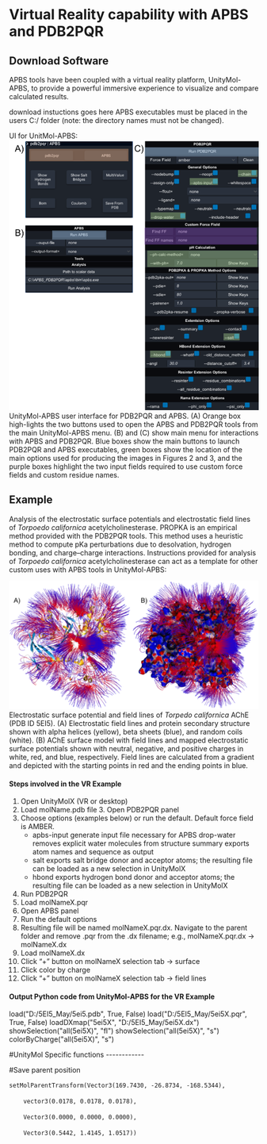 # Virtual Reality capability with APBS and PDB2PQR

## Download Software
APBS tools have been coupled with a virtual reality platform, UnityMol-APBS, to provide a powerful immersive experience to visualize and compare calculated results. 

download instuctions goes here
APBS executables must be placed in the users C:/ folder (note: the directory names must not be changed).

UI for UnitMol-APBS:
![image](./UI.png)
UnityMol-APBS user interface for PDB2PQR and APBS. (A) Orange box high-lights the two buttons used to open the APBS and PDB2PQR tools from the main UnityMol-APBS menu. (B) and (C) show main menu for interactions with APBS and PDB2PQR. Blue boxes show the main buttons to launch PDB2PQR and APBS executables, green boxes show the location of the main options used for producing the images in Figures 2 and 3, and the purple boxes highlight the two input fields required to use custom force fields and custom
residue names.

## Example
Analysis of the electrostatic surface potentials and electrostatic field lines of *Torpoedo californica* acetylcholinesterase.
PROPKA is an empirical method provided with the PDB2PQR tools. This method uses a heuristic method to compute pKa perturbations due to desolvation, hydrogen bonding, and charge–charge interactions. Instructions provided for analysis of *Torpoedo californica* acetylcholinesterase can act as a template for other custom uses with APBS tools in UnityMol-APBS:

![image](./AChE-elec.png)
Electrostatic surface potential and field lines of *Torpedo californica* AChE (PDB ID 5EI5). (A) Electrostatic field lines and protein secondary structure shown with alpha helices (yellow), beta sheets (blue), and random coils (white). (B) AChE surface model with field lines and mapped electrostatic surface potentials shown with neutral, negative, and positive charges in white, red, and blue, respectively. Field lines are calculated from a gradient and depicted with the starting points in red and the ending points in blue.

#### Steps involved in the VR Example
1.	Open UnityMolX (VR or desktop)
2.	Load molName.pdb file 3. Open PDB2PQR panel
4.	Choose options (examples below) or run the default. Default force field is AMBER.
     - apbs-input generate input file necessary for APBS drop-water removes explicit water molecules from structure summary exports atom names and sequence as output
     - salt exports salt bridge donor and acceptor atoms; the resulting file can be loaded as a new selection in UnityMolX
     - hbond exports hydrogen bond donor and acceptor atoms; the resulting file can be loaded as a new selection in UnityMolX
5.	Run PDB2PQR
6.	Load molNameX.pqr
7.	Open APBS panel
8.	Run the default options
9.	Resulting file will be named molNameX.pqr.dx. Navigate to the parent folder and remove .pqr from the .dx filename; e.g., molNameX.pqr.dx → molNameX.dx
10.	Load molNameX.dx
11.	Click “+” button on molNameX selection tab → surface
12.	Click color by charge
13.	Click “+” button on molNameX selection tab → field lines

#### Output Python code from UnityMol-APBS for the VR Example
load("D:/5EI5_May/5ei5.pdb", True, False) load("D:/5EI5_May/5ei5X.pqr", True, False) loadDXmap("5ei5X", "D:/5EI5_May/5ei5X.dx")
showSelection("all(5ei5X)", "fl") showSelection("all(5ei5X)", "s") colorByCharge("all(5ei5X)", "s")

#UnityMol Specific functions ------------

#Save parent position

    setMolParentTransform(Vector3(169.7430, -26.8734, -168.5344),
    
        vector3(0.0178, 0.0178, 0.0178),
        
        Vector3(0.0000, 0.0000, 0.0000),
        
        Vector3(0.5442, 1.4145, 1.0517))
